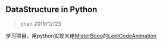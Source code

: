 ## DataStructure in Python

>chan 2019/12/23

学习项目，用python实现大佬[MisterBooo](https://github.com/MisterBooo)的[LeetCodeAnimation](https://github.com/MisterBooo/LeetCodeAnimation)

